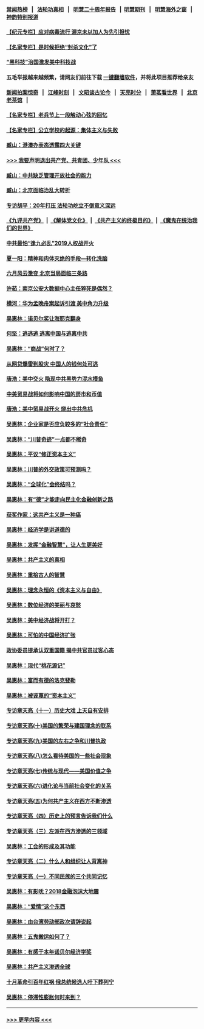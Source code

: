 #### [禁闻热榜](热点新闻.md?=0)  &nbsp;&nbsp;|&nbsp;&nbsp; [法轮功真相](https://github.com/gfw-breaker/truth/blob/master/README.md?=0) &nbsp;&nbsp;|&nbsp;&nbsp; [明慧二十周年报告](https://github.com/gfw-breaker/mh-reports/blob/master/README.md?=0) &nbsp;&nbsp;|&nbsp;&nbsp;[明慧期刊](https://github.com/gfw-breaker/mh-qikan) &nbsp;&nbsp;|&nbsp;&nbsp; [明慧海外之窗](https://github.com/gfw-breaker/mh-news/blob/master/README.md?=0) &nbsp;&nbsp;|&nbsp;&nbsp; [神韵特别报道](https://github.com/gfw-breaker/mh-news/blob/master/shenyun.md?=0)
#### [【纪元专栏】应对病毒流行 渥京未以加人为先引担忧](../pages/nsc423/n11875714.md?t=03021302) 
#### [【名家专栏】是时候拒绝“封杀文化”了](../pages/nsc423/n11814093.md?t=03021302) 
#### [“黑科技”治国激发美中科技战](../pages/nsc423/n11638056.md?t=03021302) 
#### 五毛举报越来越频繁，请网友们前往下载 [一键翻墙软件](https://github.com/gfw-breaker/ssr-accounts)，并将此项目推荐给亲友
#### [新闻拍案惊奇](https://github.com/gfw-breaker/banned-news/blob/master/pages/link4.md) &nbsp;&nbsp;|&nbsp;&nbsp; [江峰时刻](https://github.com/gfw-breaker/banned-news/blob/master/pages/link4.md) &nbsp;&nbsp;|&nbsp;&nbsp; [文昭谈古论今](https://github.com/gfw-breaker/banned-news/blob/master/pages/link4.md) &nbsp;&nbsp;|&nbsp;&nbsp; [天亮时分](https://github.com/gfw-breaker/banned-news/blob/master/pages/link4.md) &nbsp;&nbsp;|&nbsp;&nbsp; [萧茗看世界](https://github.com/gfw-breaker/banned-news/blob/master/pages/link4.md) &nbsp;&nbsp;|&nbsp;&nbsp; [北京老茶馆](https://github.com/gfw-breaker/banned-news/blob/master/pages/link4.md) &nbsp;&nbsp;|&nbsp;&nbsp; 
#### [【名家专栏】老兵节上一段触动心弦的回忆](../pages/nsc423/n11646016.md?t=03021302) 
#### [【名家专栏】公立学校的起源：集体主义与失败](../pages/nsc423/n11601833.md?t=03021302) 
#### [臧山：港澳办表态透露四大关键](../pages/nsc423/n11421628.md?t=03021302) 
#### [>>> 我要声明退出共产党、共青团、少年队 <<<](https://github.com/begood0513/goodnews/blob/master/quit/letter.md) 
#### [臧山：中共缺乏管理开放社会的能力](../pages/nsc423/n11407457.md?t=03021302) 
#### [臧山：北京面临治乱大转折](../pages/nsc423/n11406895.md?t=03021302) 
#### [专访胡平：20年打压 法轮功屹立不倒意义深远](../pages/nsc423/n11398800.md?t=03021302) 
#### [《九评共产党》](https://github.com/begood0513/9ping.md/blob/master/README.md) &nbsp;|&nbsp; [《解体党文化》](../../../../jtdwh.md/blob/master/README.md)  &nbsp;|&nbsp; [《共产主义的终极目的》](../../../../gczydzjmd.md/blob/master/README.md) &nbsp;|&nbsp; [《魔鬼在统治我们的世界》](../../../../mgztzwmdsj.md/blob/master/README.md) 
#### [中共最怕“逢九必乱”2019人权战开火](../pages/nsc423/n11385248.md?t=03021302) 
#### [夏一阳：精神和肉体灭绝的手段—转化洗脑](../pages/nsc423/n11368250.md?t=03021302) 
#### [六月风云激变 北京当局面临三条路](../pages/nsc423/n11313668.md?t=03021302) 
#### [许茹：南京公安大数据中心主任猝死是偶然？](../pages/nsc423/n11064744.md?t=03021302) 
#### [横河：华为孟晚舟案起诉引渡 美中角力升级](../pages/nsc423/n11027230.md?t=03021302) 
#### [吴惠林：诺贝尔奖让海耶克翻身](../pages/nsc423/n10890049.md?t=03021302) 
#### [何坚：逃逃逃 逃离中国与逃离中共](../pages/nsc423/n10592891.md?t=03021302) 
#### [吴惠林：“商战”何时了？](../pages/nsc423/n10573558.md?t=03021302) 
#### [从网贷爆雷到股灾 中国人的钱何处可逃](../pages/nsc423/n10572800.md?t=03021302) 
#### [唐浩：美中交火 隐现中共黑势力混水摸鱼](../pages/nsc423/n10544040.md?t=03021302) 
#### [中美贸易战将如何影响中国的房市和币值](../pages/nsc423/n10543697.md?t=03021302) 
#### [唐浩：美中贸易战开火 烧出中共危机](../pages/nsc423/n10540126.md?t=03021302) 
#### [吴惠林：企业家是否应负较多的“社会责任”](../pages/nsc423/n10535022.md?t=03021302) 
#### [吴惠林：“川普奇迹”一点都不稀奇](../pages/nsc423/n10512808.md?t=03021302) 
#### [吴惠林：平议“修正资本主义”](../pages/nsc423/n10495724.md?t=03021302) 
#### [吴惠林：川普的外交政策可预测吗？](../pages/nsc423/n10462387.md?t=03021302) 
#### [吴惠林：“全球化”会终结吗？](../pages/nsc423/n10452838.md?t=03021302) 
#### [吴惠林：有“德”才能走向民主化金融创新之路](../pages/nsc423/n10432292.md?t=03021302) 
#### [获奖作家：这共产主义是一种癌](../pages/nsc423/n10431541.md?t=03021302) 
#### [吴惠林：经济学是讲道德的](../pages/nsc423/n10398014.md?t=03021302) 
#### [吴惠林：发挥“金融智慧”，让人生更美好](../pages/nsc423/n10375019.md?t=03021302) 
#### [吴惠林：共产主义的真相](../pages/nsc423/n10351394.md?t=03021302) 
#### [吴惠林：重拾古人的智慧](../pages/nsc423/n10337691.md?t=03021302) 
#### [吴惠林：理念永恒的《资本主义与自由》](../pages/nsc423/n10316274.md?t=03021302) 
#### [吴惠林：数位经济的美丽与哀愁](../pages/nsc423/n10292946.md?t=03021302) 
#### [吴惠林：美中经济战将开打？](../pages/nsc423/n10258825.md?t=03021302) 
#### [吴惠林：可怕的中国经济扩张](../pages/nsc423/n10219147.md?t=03021302) 
#### [政协委员提承认双重国籍 揭中共官员过客心态](../pages/nsc423/n10208809.md?t=03021302) 
#### [吴惠林：现代“桃花源记”](../pages/nsc423/n10185234.md?t=03021302) 
#### [吴惠林：富而有德的洛克斐勒](../pages/nsc423/n10142264.md?t=03021302) 
#### [吴惠林：被诬蔑的“资本主义”](../pages/nsc423/n10124816.md?t=03021302) 
#### [专访章天亮（十一）历史大戏 上天自有安排](../pages/nsc423/n10094905.md?t=03021302) 
#### [专访章天亮(十)美国的繁荣与建国理念的联系](../pages/nsc423/n10094899.md?t=03021302) 
#### [专访章天亮(九)美国的左右之争和川普执政](../pages/nsc423/n10094889.md?t=03021302) 
#### [专访章天亮(八)怎么看待美国的一些社会现象](../pages/nsc423/n10094857.md?t=03021302) 
#### [专访章天亮(七)传统与现代——美国价值之争](../pages/nsc423/n10093140.md?t=03021302) 
#### [专访章天亮(六)进化论与当前社会变化的关系](../pages/nsc423/n10092036.md?t=03021302) 
#### [专访章天亮(五)为何共产主义在西方不断渗透](../pages/nsc423/n10083620.md?t=03021302) 
#### [专访章天亮（四）历史上的预言告诉我们什么](../pages/nsc423/n10083606.md?t=03021302) 
#### [专访章天亮（三）左派在西方渗透的三领域](../pages/nsc423/n10081115.md?t=03021302) 
#### [吴惠林：工会的形成及其功能](../pages/nsc423/n10080633.md?t=03021302) 
#### [专访章天亮（二）什么人和组织让人背离神](../pages/nsc423/n10076637.md?t=03021302) 
#### [专访章天亮（一）不同民族的三个共同记忆](../pages/nsc423/n10074188.md?t=03021302) 
#### [吴惠林：有影呒？2018金融泡沫大地震](../pages/nsc423/n10040534.md?t=03021302) 
#### [吴惠林：“爱情”这个东西](../pages/nsc423/n10019423.md?t=03021302) 
#### [吴惠林：由台湾劳动部政次请辞说起](../pages/nsc423/n9979679.md?t=03021302) 
#### [吴惠林：五鬼搬运如何了？](../pages/nsc423/n9925338.md?t=03021302) 
#### [吴惠林：有感于本年诺贝尔经济学奖](../pages/nsc423/n9871883.md?t=03021302) 
#### [吴惠林：共产主义渗透全球](../pages/nsc423/n9812748.md?t=03021302) 
#### [十月革命引百年红祸 俄总统候选人吁下葬列宁](../pages/nsc423/n9810182.md?t=03021302) 
#### [吴惠林：停滞性膨胀何时来到？](../pages/nsc423/n9764136.md?t=03021302) 

----
#### [ >>> 更早内容 <<< ](../indexes/nsc423-earlier.md)
